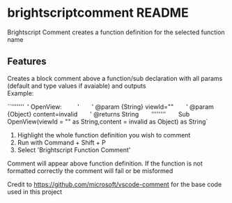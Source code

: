 # brightscriptcomment README

Brightscript Comment creates a function definition for the selected function name

## Features

Creates a block comment above a function/sub declaration with all params (default and type values if avaiable) and outputs  
Example: 

 ``'''''''`
 `' OpenView:`    
 `'`   
 `' @param  {String} viewId=""`   
 `' @param  {Object} content=invalid`   
 `' @returns String`   
 `''''''''`   
`Sub OpenView(viewId = "" as String,content = invalid as Object) as String`

1. Highlight the whole function definition you wish to comment 
2. Run with Command + Shift + P 
3. Select 'Brightscript Function Comment'

Comment will appear above function definition. If the function is not formatted correctly the comment will fail or be misformed 

Credit to 
https://github.com/microsoft/vscode-comment
for the base code used in this project 
